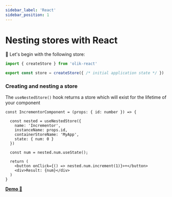 ```yaml
---
sidebar_label: 'React'
sidebar_position: 1
---
```


# Nesting stores with React

🥚 Let's begin with the following store:

```ts
import { createStore } from 'olik-react'

export const store = createStore({ /* initial application state */ })
```

### **Creating** and nesting a store
The `useNestedStore()` hook returns a store which will exist for the lifetime of your component
```tsx
const IncrementorComponent = (props: { id: number }) => {

  const nested = useNestedStore({
    name: 'Incrementor',
    instanceName: props.id,
    containerStoreName: 'MyApp',
    state: { num: 0 }
  })

  const num = nested.num.useState();

  return (
    <button onClick={() => nested.num.increment(1)}>+</button>
    <div>Result: {num}</div>
  )
}
```
[**Demo 🥚**](https://codesandbox.io/s/olik-react-nested-stores-ve6lj?file=/src/App.tsx)
